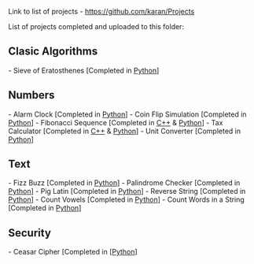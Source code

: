 Link to list of projects - https://github.com/karan/Projects

List of projects completed and uploaded to this folder:

<h2>Clasic Algorithms</h2>
- Sieve of Eratosthenes [Completed in <a href="https://github.com/ArnoldM904/Random_Programs/blob/master/Mega_Project_List_Solutions/Classic_Algorithms/Sieve_of_Eratosthenes.py">Python</a>]

<h2>Numbers</h2>
- Alarm Clock [Completed in <a href="https://github.com/ArnoldM904/Random_Programs/blob/master/Mega_Project_List_Solutions/Numbers/Alarm_Clock.py">Python</a>]
- Coin Flip Simulation [Completed in <a href="https://github.com/ArnoldM904/Random_Programs/blob/master/Mega_Project_List_Solutions/Numbers/Coin_Flip.py">Python</a>]
- Fibonacci Sequence [Completed in <a href="https://github.com/ArnoldM904/Random_Programs/blob/master/Mega_Project_List_Solutions/Numbers/Fibonacci_Sequence.cpp">C++</a> & <a href="https://github.com/ArnoldM904/Random_Programs/blob/master/Mega_Project_List_Solutions/Numbers/Fibonacci_Sequence.py">Python</a>]
- Tax Calculator [Completed in <a href="https://github.com/ArnoldM904/Random_Programs/blob/master/Mega_Project_List_Solutions/Numbers/Tax_Calc.cpp">C++</a> & <a href="https://github.com/ArnoldM904/Random_Programs/blob/master/Mega_Project_List_Solutions/Numbers/Tax_Calc.py">Python</a>]
- Unit Converter [Completed in <a href="https://github.com/ArnoldM904/Random_Programs/blob/master/Mega_Project_List_Solutions/Numbers/Unit_Converter.py">Python</a>]

<h2>Text</h2>
- Fizz Buzz [Completed in <a href="https://github.com/ArnoldM904/Random_Programs/blob/master/Mega_Project_List_Solutions/Text/FizzBuzz.py">Python</a>]
- Palindrome Checker [Completed in <a href="https://github.com/ArnoldM904/Random_Programs/blob/master/Mega_Project_List_Solutions/Text/PalindromeChecker.py">Python</a>]
- Pig Latin [Completed in <a href="https://github.com/ArnoldM904/Random_Programs/blob/master/Mega_Project_List_Solutions/Text/Pig_Latin.py">Python</a>]
- Reverse String [Completed in <a href="https://github.com/ArnoldM904/Random_Programs/blob/master/Mega_Project_List_Solutions/Text/Reverse_String.py">Python</a>]
- Count Vowels [Completed in <a href="https://github.com/ArnoldM904/Random_Programs/blob/master/Mega_Project_List_Solutions/Text/Count_Vowels.py">Python</a>]
- Count Words in a String [Completed in <a href="https://github.com/ArnoldM904/Random_Programs/blob/master/Mega_Project_List_Solutions/Text/Count_Words.py">Python</a>]

<h2>Security</h2>
- Ceasar Cipher [Completed in [<a href="https://github.com/ArnoldM904/Random_Programs/blob/master/Mega_Project_List_Solutions/Security/Ceasar_Cipher.py">Python</a>]
